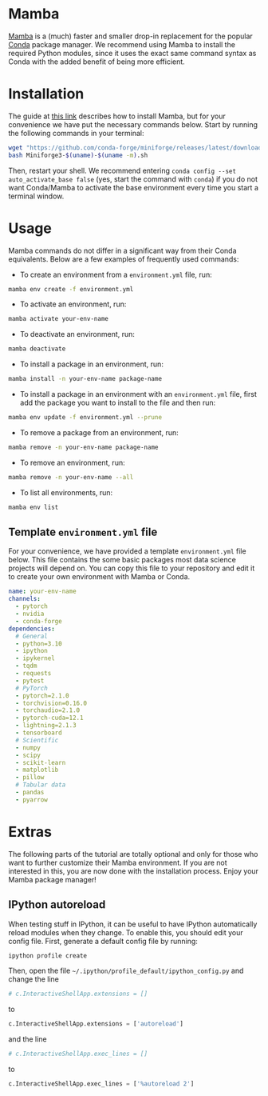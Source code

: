 # Mamba
[Mamba](https://mamba.readthedocs.io/en/latest/) is a (much) faster and smaller drop-in replacement for the popular [Conda](https://docs.conda.io/en/latest/) package manager. We recommend using Mamba to install the required Python modules, since it uses the exact same command syntax as Conda with the added benefit of being more efficient.

# Installation
The guide at [this link](https://mamba.readthedocs.io/en/latest/installation/mamba-installation.html) describes how to install Mamba, but for your convenience we have put the necessary commands below. Start by running the following commands in your terminal:
```bash
wget "https://github.com/conda-forge/miniforge/releases/latest/download/Miniforge3-$(uname)-$(uname -m).sh"
bash Miniforge3-$(uname)-$(uname -m).sh
```
Then, restart your shell. We recommend entering `conda config --set auto_activate_base false` (yes, start the command with `conda`) if you do not want Conda/Mamba to activate the base environment every time you start a terminal window.

# Usage
Mamba commands do not differ in a significant way from their Conda equivalents. Below are a few examples of frequently used commands:
- To create an environment from a `environment.yml` file, run:
```bash
mamba env create -f environment.yml
```
- To activate an environment, run:
```bash
mamba activate your-env-name
```
- To deactivate an environment, run:
```bash
mamba deactivate
```
- To install a package in an environment, run:
```bash
mamba install -n your-env-name package-name
```
- To install a package in an environment with an `environment.yml` file, first add the package you want to install to the file and then run:
```bash
mamba env update -f environment.yml --prune
```
- To remove a package from an environment, run:
```bash
mamba remove -n your-env-name package-name
```
- To remove an environment, run:
```bash
mamba remove -n your-env-name --all
```
- To list all environments, run:
```bash
mamba env list
```

## Template `environment.yml` file
For your convenience, we have provided a template `environment.yml` file below. This file contains the some basic packages most data science projects will depend on. You can copy this file to your repository and edit it to create your own environment with Mamba or Conda.
```yaml
name: your-env-name
channels:
  - pytorch
  - nvidia
  - conda-forge
dependencies:
  # General
  - python=3.10
  - ipython
  - ipykernel
  - tqdm
  - requests
  - pytest
  # PyTorch
  - pytorch=2.1.0
  - torchvision=0.16.0
  - torchaudio=2.1.0
  - pytorch-cuda=12.1
  - lightning=2.1.3
  - tensorboard
  # Scientific
  - numpy
  - scipy
  - scikit-learn
  - matplotlib
  - pillow
  # Tabular data
  - pandas
  - pyarrow
```

# Extras
The following parts of the tutorial are totally optional and only for those who want to further customize their Mamba environment. If you are not interested in this, you are now done with the installation process. Enjoy your Mamba package manager!

## IPython autoreload
When testing stuff in IPython, it can be useful to have IPython automatically reload modules when they change. To enable this, you should edit your config file. First, generate a default config file by running:
```bash
ipython profile create
```
Then, open the file `~/.ipython/profile_default/ipython_config.py` and change the line
```python
# c.InteractiveShellApp.extensions = []
```
to
```python
c.InteractiveShellApp.extensions = ['autoreload']
```
and the line
```python
# c.InteractiveShellApp.exec_lines = []
```
to
```python
c.InteractiveShellApp.exec_lines = ['%autoreload 2']
```
